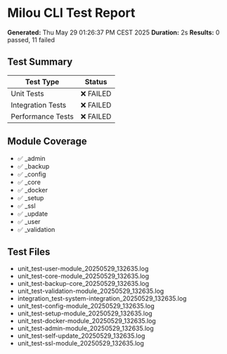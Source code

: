 # Milou CLI Test Report

**Generated:** Thu May 29 01:26:37 PM CEST 2025
**Duration:** 2s
**Results:** 0 passed, 11 failed

## Test Summary

| Test Type | Status |
|-----------|--------|
| Unit Tests | ❌ FAILED |
| Integration Tests | ❌ FAILED |
| Performance Tests | ❌ FAILED |

## Module Coverage

- ✅ _admin
- ✅ _backup
- ✅ _config
- ✅ _core
- ✅ _docker
- ✅ _setup
- ✅ _ssl
- ✅ _update
- ✅ _user
- ✅ _validation

## Test Files

- unit_test-user-module_20250529_132635.log
- unit_test-core-module_20250529_132635.log
- unit_test-backup-core_20250529_132635.log
- unit_test-validation-module_20250529_132635.log
- integration_test-system-integration_20250529_132635.log
- unit_test-config-module_20250529_132635.log
- unit_test-setup-module_20250529_132635.log
- unit_test-docker-module_20250529_132635.log
- unit_test-admin-module_20250529_132635.log
- unit_test-self-update_20250529_132635.log
- unit_test-ssl-module_20250529_132635.log

